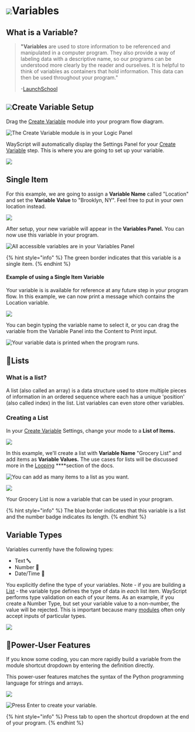 # ![](../.gitbook/assets/create_var.png)Variables

## What is a Variable?

> **"Variables** are used to store information to be referenced and manipulated in a computer program. They also provide a way of labeling data with a descriptive name, so our programs can be understood more clearly by the reader and ourselves. It is helpful to think of variables as containers that hold information. This data can then be used throughout your program."
>
> -[LaunchSchool](https://launchschool.com/books/ruby/read/variables)

## ![](../.gitbook/assets/create_var.png)Create Variable Setup

Drag the [Create Variable](../library/logic/variables/create-variable.md) module into your program flow diagram.

![The Create Variable module is in your Logic Panel](../.gitbook/assets/screenshot-2019-07-15-12.28.05.png)

WayScript will automatically display the Settings Panel for your [Create Variable](../library/logic/variables/create-variable.md) step. This is where you are going to set up your variable. 

![](../.gitbook/assets/screenshot-2019-07-15-12.36.06.png)

## Single Item

For this example, we are going to assign a **Variable Name** called "Location" and set the **Variable Value** to "Brooklyn, NY". Feel free to put in your own location instead.

![](../.gitbook/assets/screenshot-2019-07-15-12.41.46.png)

After setup, your new variable will appear in the **Variables Panel.** You can now use this variable in your program. 

![All accessible variables are in your Variables Panel](../.gitbook/assets/screenshot-2019-07-15-13.00.21.png)

{% hint style="info" %}
The green border indicates that this variable is a single item.
{% endhint %}

#### Example of using a Single Item Variable

Your variable is is available for reference at any future step in your program flow. In this example, we can now print a message which contains the Location variable. 

![](../.gitbook/assets/screenshot-2019-07-15-15.40.49.png)

You can begin typing the variable name to select it, or you can drag the variable from the Variable Panel into the Content to Print input.

![Your variable data is printed when the program runs.](../.gitbook/assets/screenshot-2019-07-15-15.36.21.png)

## 📃Lists

### What is a list?

A list \(also called an array\) is a data structure used to store multiple pieces of information in an ordered sequence where each has a unique 'position' \(also called index\) in the list. List variables can even store other variables.

### Creating a List

In your [Create Variable](../library/logic/variables/create-variable.md) Settings, change your mode to a **List of Items.**

![](../.gitbook/assets/screenshot-2019-07-15-15.46.17.png)

In this example, we'll create a list with **Variable Name** "Grocery List" and add items as **Variable Values.** The use cases for lists will be discussed more in the [Looping](looping-iteration.md) ****section of the docs.

![You can add as many items to a list as you want. ](../.gitbook/assets/screenshot-2019-07-15-15.49.28.png)

![](../.gitbook/assets/screenshot-2019-07-15-15.49.50.png)

Your Grocery List is now a variable that can be used in your program.

{% hint style="info" %}
The blue border indicates that this variable is a list and the number badge indicates its length.
{% endhint %}

## Variable Types

Variables currently have the following types:

* Text 🔤 
* Number 🔢 
* Date/Time 📆 

You explicitly define the type of your variables. Note - if you are building a [List](variables.md#lists) - the variable type defines the type of data in _each_ list item. WayScript performs type validation on each of your items. As an example, if you create a Number Type, but set your variable value to a non-number, the value will be rejected. This is important because many [modules](../library/modules/) often only accept inputs of particular types. 

![](../.gitbook/assets/screenshot-2019-07-16-09.56.45.png)

## 💪Power-User Features

If you know some coding, you can more rapidly build a variable from the module shortcut dropdown by entering the definition directly. 

This power-user features matches the syntax of the Python programming language for strings and arrays. 

![](../.gitbook/assets/screenshot-2019-07-15-15.53.14.png)

![Press Enter to create your variable.](../.gitbook/assets/screenshot-2019-07-15-15.53.32.png)

{% hint style="info" %}
Press tab to open the shortcut dropdown at the end of your program.
{% endhint %}

